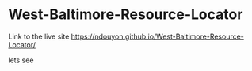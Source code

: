 # West-Baltimore-Resource-Locator

Link to the live site https://ndouyon.github.io/West-Baltimore-Resource-Locator/

lets see
